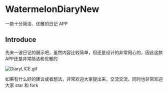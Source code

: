 # WatermelonDiaryNew
一款十分简洁、优雅的日记 APP
## Introduce

先来一波日记的展示吧，虽然内容比较简单，但还是设计的非常用心的，因此这款APP还是非常简洁和优雅的

![DiaryLICE.gif](http://upload-images.jianshu.io/upload_images/4334738-2844d5478c509396.gif?imageMogr2/auto-orient/strip)

如果有什么好的建议或者想法，非常欢迎大家提出来，交流交流，同时也非常欢迎大家 star 和 fork
